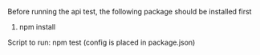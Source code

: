 
Before running the api test, the following package should be installed first
1. npm install

Script to run: npm test (config is placed in package.json)
